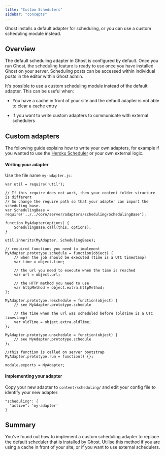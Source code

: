 ```yaml
---
title: "Custom Schedulers"
sidebar: "concepts"
---
```


Ghost installs a default adapter for scheduling, or you can use a custom scheduling module instead.

## Overview

The default scheduling adapter in Ghost is configured by default. Once you run Ghost, the scheduling feature is ready to use once you have installed Ghost on your server. Scheduling posts can be accessed within individual posts in the editor within Ghost admin.

It's possible to use a custom scheduling module instead of the default adapter. This can be useful when: 

* You have a cache in front of your site and the default adapter is not able to clear a cache entry

* If you want to write custom adapters to communicate with external schedulers

## Custom adapters

The following guide explains how to write your own adapters, for example if you wanted to use the [Heroku Scheduler](https://elements.heroku.com/addons/scheduler/) or your own external logic. 

#### Writing your adapter

Use the file name `my-adapter.js`: 

```
var util = require('util');

// If this require does not work, then your content folder structure is different
// So change the require path so that your adapter can import the scheduling base.
var SchedulingBase = require('../../core/server/adapters/scheduling/SchedulingBase');

function MyAdapter(options) {
    SchedulingBase.call(this, options);
}

util.inherits(MyAdapter, SchedulingBase);

// required functions you need to implement
MyAdapter.prototype.schedule = function(object) {
    // when the job should be executed (time is a UTC timestamp)
    var time = object.time;

    // the url you need to execute when the time is reached
    var url = object.url;

    // the HTTP method you need to use
    var httpMethod = object.extra.httpMethod;
};

MyAdapter.prototype.reschedule = function(object) {
    // see MyAdapter.prototype.schedule

    // the time when the url was scheduled before (oldTime is a UTC timestamp)
    var oldTime = object.extra.oldTime;
};

MyAdapter.prototype.unschedule = function(object) {
    // see MyAdapter.prototype.schedule
};

//this function is called on server bootstrap
MyAdapter.prototype.run = function() {};

module.exports = MyAdapter;
```

#### Implementing your adapter

Copy your new adapter to `content/scheduling/` and edit your config file to identify your new adapter: 

```
"scheduling": {
  "active": 'my-adapter'
}
```


## Summary
You've found out how to implement a custom scheduling adapter to replace the default scheduler that is installed by Ghost. Utilise this method if you are using a cache in front of your site, or if you want to use external schedulers.

